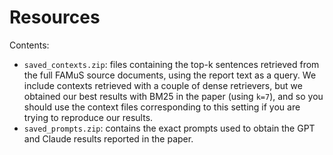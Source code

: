# Resources

Contents:
- `saved_contexts.zip`: files containing the top-k sentences retrieved from the full FAMuS source documents, using the report text as a query. We include contexts retrieved with a couple of dense retrievers, but we obtained our best results with BM25 in the paper (using `k=7`), and so you should use the context files corresponding to this setting if you are trying to reproduce our results.
- `saved_prompts.zip`: contains the exact prompts used to obtain the GPT and Claude results reported in the paper.